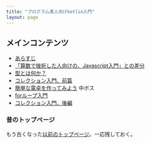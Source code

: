```yaml
---
title: "プログラム素人向けkotlin入門"
layout: page
---
```


## メインコンテンツ

- [あらすじ](intro.md)
- [「算数で挫折した人向けの、Javascript入門」との差分](diff_to_js_intro.md)
- [型とは何か？](what_is_type.md)
- [コレクション入門、前篇](collection.md)
- [簡単な電卓を作ってみよう](simple_calc.md) 中ボス
- [forループ入門](for_loop.md)
- [コレクション入門、後編](collection2.md)

### 昔のトップページ

もう古くなった[以前のトップページ](old_index.md)。一応残しておく。